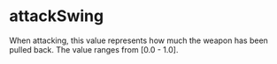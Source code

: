 # attackSwing

When attacking, this value represents how much the weapon has been pulled back. The value ranges from [0.0 - 1.0].
